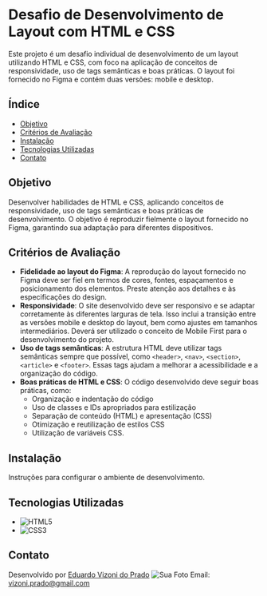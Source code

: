 # Desafio de Desenvolvimento de Layout com HTML e CSS

Este projeto é um desafio individual de desenvolvimento de um layout utilizando HTML e CSS, com foco na aplicação de conceitos de responsividade, uso de tags semânticas e boas práticas. O layout foi fornecido no Figma e contém duas versões: mobile e desktop.

## Índice

- [Objetivo](#objetivo)
- [Critérios de Avaliação](#critérios-de-avaliação)
- [Instalação](#instalação)
- [Tecnologias Utilizadas](#tecnologias-utilizadas)
- [Contato](#contato)

## Objetivo

Desenvolver habilidades de HTML e CSS, aplicando conceitos de responsividade, uso de tags semânticas e boas práticas de desenvolvimento. O objetivo é reproduzir fielmente o layout fornecido no Figma, garantindo sua adaptação para diferentes dispositivos.

## Critérios de Avaliação

- **Fidelidade ao layout do Figma**: A reprodução do layout fornecido no Figma deve ser fiel em termos de cores, fontes, espaçamentos e posicionamento dos elementos. Preste atenção aos detalhes e às especificações do design.
- **Responsividade**: O site desenvolvido deve ser responsivo e se adaptar corretamente às diferentes larguras de tela. Isso inclui a transição entre as versões mobile e desktop do layout, bem como ajustes em tamanhos intermediários. Deverá ser utilizado o conceito de Mobile First para o desenvolvimento do projeto.
- **Uso de tags semânticas**: A estrutura HTML deve utilizar tags semânticas sempre que possível, como `<header>`, `<nav>`, `<section>`, `<article>` e `<footer>`. Essas tags ajudam a melhorar a acessibilidade e a organização do código.
- **Boas práticas de HTML e CSS**: O código desenvolvido deve seguir boas práticas, como:
  - Organização e indentação do código
  - Uso de classes e IDs apropriados para estilização
  - Separação de conteúdo (HTML) e apresentação (CSS)
  - Otimização e reutilização de estilos CSS
  - Utilização de variáveis CSS.

## Instalação

Instruções para configurar o ambiente de desenvolvimento.

## Tecnologias Utilizadas

- ![HTML5](https://img.shields.io/badge/HTML5-E34F26?style=flat-square&logo=html5&logoColor=white)
- ![CSS3](https://img.shields.io/badge/CSS3-1572B6?style=flat-square&logo=css3&logoColor=white)

## Contato

Desenvolvido por [Eduardo Vizoni do Prado]([https://www.linkedin.com/in/seu-perfil-linkedin/](https://www.linkedin.com/in/eduardo-vizoni-do-prado-48b99829b/))  
![Sua Foto]([https://postimg.cc/1gzfkPr4](https://i.postimg.cc/vmrf6Z17/Whats-App-Image-2024-07-25-at-16-51-31.jpg))  
Email: vizoni.prado@gmail.com
